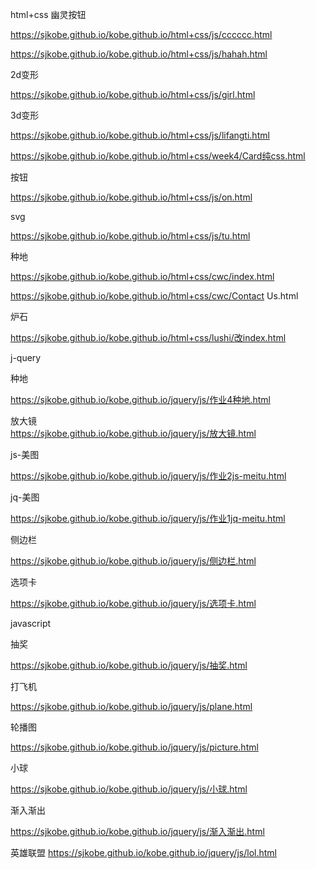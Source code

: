 html+css  幽灵按钮  

<a href="https://sjkobe.github.io/kobe.github.io/html+css/js/cccccc.html">https://sjkobe.github.io/kobe.github.io/html+css/js/cccccc.html</a>  

https://sjkobe.github.io/kobe.github.io/html+css/js/hahah.html  

2d变形  

https://sjkobe.github.io/kobe.github.io/html+css/js/girl.html  

3d变形  

https://sjkobe.github.io/kobe.github.io/html+css/js/lifangti.html  

https://sjkobe.github.io/kobe.github.io/html+css/week4/Card纯css.html  

按钮  

https://sjkobe.github.io/kobe.github.io/html+css/js/on.html  

svg  

https://sjkobe.github.io/kobe.github.io/html+css/js/tu.html  

种地  

https://sjkobe.github.io/kobe.github.io/html+css/cwc/index.html  

https://sjkobe.github.io/kobe.github.io/html+css/cwc/Contact Us.html  

炉石  

https://sjkobe.github.io/kobe.github.io/html+css/lushi/改index.html  

j-query  

种地  

https://sjkobe.github.io/kobe.github.io/jquery/js/作业4种地.html  

放大镜  
https://sjkobe.github.io/kobe.github.io/jquery/js/放大镜.html  

js-美图  

https://sjkobe.github.io/kobe.github.io/jquery/js/作业2js-meitu.html   

jq-美图  

https://sjkobe.github.io/kobe.github.io/jquery/js/作业1jq-meitu.html   

侧边栏  

https://sjkobe.github.io/kobe.github.io/jquery/js/侧边栏.html  

选项卡  

https://sjkobe.github.io/kobe.github.io/jquery/js/选项卡.html  

javascript  

抽奖  

https://sjkobe.github.io/kobe.github.io/jquery/js/抽奖.html  

打飞机  

https://sjkobe.github.io/kobe.github.io/jquery/js/plane.html  

轮播图  

https://sjkobe.github.io/kobe.github.io/jquery/js/picture.html  

小球  

https://sjkobe.github.io/kobe.github.io/jquery/js/小球.html  

渐入渐出  

https://sjkobe.github.io/kobe.github.io/jquery/js/渐入渐出.html  


 英雄联盟
 https://sjkobe.github.io/kobe.github.io/jquery/js/lol.html 
